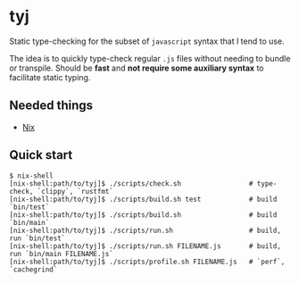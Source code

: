 # tyj

Static type-checking for the subset of `javascript` syntax that I tend to use.

The idea is to quickly type-check regular `.js` files without needing to bundle or transpile. Should be **fast** and **not require some auxiliary syntax** to facilitate static typing.

Needed things
---
*   [Nix](https://nixos.org/download.html)

Quick start
---
```
$ nix-shell
[nix-shell:path/to/tyj]$ ./scripts/check.sh                 # type-check, `clippy`, `rustfmt`
[nix-shell:path/to/tyj]$ ./scripts/build.sh test            # build `bin/test`
[nix-shell:path/to/tyj]$ ./scripts/build.sh                 # build `bin/main`
[nix-shell:path/to/tyj]$ ./scripts/run.sh                   # build, run `bin/test`
[nix-shell:path/to/tyj]$ ./scripts/run.sh FILENAME.js       # build, run `bin/main FILENAME.js`
[nix-shell:path/to/tyj]$ ./scripts/profile.sh FILENAME.js   # `perf`, `cachegrind`
```
